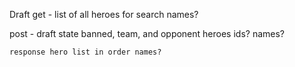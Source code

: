 Draft
  get - list of all heroes for search names?

  post - draft state banned, team, and opponent heroes ids? names?

    response hero list in order names?
